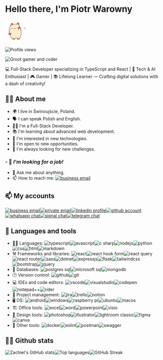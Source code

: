 # Hello there, I'm Piotr Warowny

![kitty waving][waving]

![Profile views](https://komarev.com/ghpvc/?username=Zachiel&color=blue)

![Groot gamer and coder](https://i.imgur.com/sNcB4uC.jpg)

💻 Full-Stack Developer specializing in TypeScript and React | 🤖 Tech & AI Enthusiast | 🎮 Gamer | 📚 Lifelong Learner — Crafting digital solutions with a dash of creativity!

## 👨‍💻 About me

-   🌍 I live in Świnoujście, Poland.
-   🗣️ I can speak Polish and English.
-   👨‍💻 I'm a Full-Stack Developer.
-   📚 I'm learning about advanced web development.
-   🤔 I'm interested in new technologies.
-   📱 I'm open to new opportunities.
-   📝 I'm always looking for new challenges.

### - 🏢 _**I'm looking for a job!**_

-   💬 Ask me about anything.
-   📫 How to reach me: [![business email][protonmail]][protonmailto]

## 📫 My accounts

[![business email][protonmail]][protonmailto][![private email][gmail]][gmailmailto][![linkedin profile][linkedin]][linkedinlink][![github account][github]][githublink][![whatsapp chat][whatsapp]][whatsapplink][![signal chat][signal]][signallink][![telegram chat][telegram]][telegramlink]

## 🧰 Languages and tools

-   👨‍💻 Languages: ![typescript][langtypescript]![javascript][langjavascript]![c sharp][langcsharp]![nodejs][langnodejs]![python][langpython]![css][langcss]![html][langhtml]![markdown][langmarkdown]
-   ⚒️ Frameworks and libraries: ![react][react]![react hook form][reacthookform]![react query][reactquery]![react router][reactrouter]![sass][sass]![dotnet][dotnet]![expressjs][express]![flask][flask]![tailwindcss][tailwind]![bootstrap][bootstrap]![jquery][jquery]
-   💽 Databases: ![postgres sql][dbpostgres]![microsoft sql][dbmssql]![mongodb][dbmongo]
-   🕑 Version control: ![github][github]![git][git]
-   💻 IDEs and code editors: ![vscode][vscode]![visualstudio][visualstudio]![codepen][codepen]![notepad++][notepad++]![rider][rider]
-   🏢 Project management: ![jira][jira]![trello][trello]![notion][notion]
-   🖥️ OS: ![android][android]![windows][windows]![raspberry pi][raspberrypi]![ubuntu][ubuntu]![macos][macos]
-   🏗️ Office tools: ![excel][excel]![word][word]![powerpoint][powerpoint]![visio][visio]
-   🎨 Design tools: ![photoshop][designphotoshop]![illustrator][designillustrator]![lightroom classic][designlightroom]![figma][designfigma]![canva][designcanva]
-   🔧 Other tools: ![docker][docker]![eslint][eslint]![postman][postman]![swagger][swagger]

## 💁‍♂️ Github stats

![Zachiel's GitHub stats](https://github-readme-stats-olive-delta.vercel.app/api?username=Zachiel&hide=stars&theme=one_dark_pro&show_icons=true&rank_icon=percentile&count_private=true&show=reviews,prs_merged,prs_merged_percentage)![Top languages](https://github-readme-stats-olive-delta.vercel.app/api/top-langs?username=Zachiel&hide=html,css,shell&theme=one_dark_pro&langs-count=8&layout=pie)![GitHub Streak](https://streak-stats.demolab.com/?user=Zachiel&theme=one_dark_pro&mode=weekly)

<!-- gifs and images -->

[waving]: greetings-hey.gif

<!-- contact links -->

[protonmailto]: mailto:pwarowny@pm.me?subject=through-github
[gmailmailto]: mailto:ezehiel182@gmail.com?subject=through-github
[linkedinlink]: https://www.linkedin.com/in/piotr-warowny/
[githublink]: https://github.com/Zachiel
[whatsapplink]: https://wa.link/wfluri
[signallink]: https://signal.me/#p/+48510155398
[telegramlink]: https://t.me/zachiel182

<!-- contact badges -->

[protonmail]: https://img.shields.io/badge/ProtonMail-purple?style=for-the-badge&logo=protonmail&logoColor=white
[gmail]: https://img.shields.io/badge/Gmail-D14836?style=for-the-badge&logo=gmail&logoColor=white
[linkedin]: https://img.shields.io/badge/linkedin-%230077B5.svg?style=for-the-badge&logo=linkedin&logoColor=white
[github]: https://img.shields.io/badge/github-303030.svg?style=for-the-badge&logo=github&logoColor=white
[whatsapp]: https://img.shields.io/badge/WhatsApp-25D366?style=for-the-badge&logo=whatsapp&logoColor=white
[telegram]: https://img.shields.io/badge/Telegram-2CA5E0?style=for-the-badge&logo=telegram&logoColor=white
[signal]: https://img.shields.io/badge/Signal-%23039BE5.svg?style=for-the-badge&logo=Signal&logoColor=white

<!-- tech badges -->
<!-- languages -->

[langtypescript]: https://img.shields.io/badge/typescript-303030.svg?style=for-the-badge&logo=typescript&logoColor=cadetblue
[langcsharp]: https://img.shields.io/badge/c%23-303030.svg?style=for-the-badge&logo=c-sharp&logoColor=purple
[langcss]: https://img.shields.io/badge/css3-303030.svg?style=for-the-badge&logo=css3&logoColor=lightblue
[langhtml]: https://img.shields.io/badge/html5-303030.svg?style=for-the-badge&logo=html5&logoColor=orange
[langjavascript]: https://img.shields.io/badge/javascript-303030.svg?style=for-the-badge&logo=javascript&logoColor=yellow
[langmarkdown]: https://img.shields.io/badge/markdown-303030.svg?style=for-the-badge&logo=markdown&logoColor=white
[langpython]: https://img.shields.io/badge/python-303030?style=for-the-badge&logo=python&logoColor=yellow
[langnodejs]: https://img.shields.io/badge/node.js-303030?style=for-the-badge&logo=node.js&logoColor=green

<!-- databases -->

[dbmssql]: https://img.shields.io/badge/microsoft%20sql%20server-303030?style=for-the-badge&logo=microsoft%20sql%20server&logoColor=white
[dbmongo]: https://img.shields.io/badge/MongoDB-303030.svg?style=for-the-badge&logo=mongodb&logoColor=green
[dbpostgres]: https://img.shields.io/badge/postgres-303030.svg?style=for-the-badge&logo=postgresql&logoColor=cadetblue

<!-- design -->

[designillustrator]: https://img.shields.io/badge/adobe%20illustrator-303030.svg?style=for-the-badge&logo=adobe%20illustrator&logoColor=orange
[designlightroom]: https://img.shields.io/badge/Adobe%20Lightroom%20Classic-303030.svg?style=for-the-badge&logo=Adobe%20Lightroom%20Classic&logoColor=lightblue
[designphotoshop]: https://img.shields.io/badge/adobe%20photoshop-303030.svg?style=for-the-badge&logo=adobe%20photoshop&logoColor=blue
[designcanva]: https://img.shields.io/badge/Canva-303030.svg?style=for-the-badge&logo=Canva&logoColor=lightblue
[designfigma]: https://img.shields.io/badge/figma-303030.svg?style=for-the-badge&logo=figma&logoColor=orange

<!-- frameworks -->

[react]: https://img.shields.io/badge/react-303030.svg?style=for-the-badge&logo=react&logoColor=%2361DAFB
[dotnet]: https://img.shields.io/badge/.NET-303030?style=for-the-badge&logo=.net&logoColor=purple
[bootstrap]: https://img.shields.io/badge/bootstrap-303030.svg?style=for-the-badge&logo=bootstrap&logoColor=purple
[express]: https://img.shields.io/badge/express.js-303030.svg?style=for-the-badge&logo=express&logoColor=%2361DAFB
[flask]: https://img.shields.io/badge/flask-303030.svg?style=for-the-badge&logo=flask&logoColor=white
[sass]: https://img.shields.io/badge/SASS-303030.svg?style=for-the-badge&logo=SASS&logoColor=deeppink
[tailwind]: https://img.shields.io/badge/tailwindcss-303030.svg?style=for-the-badge&logo=tailwind-css&logoColor=cyan
[jquery]: https://img.shields.io/badge/jquery-303030.svg?style=for-the-badge&logo=jquery&logoColor=blue
[reactquery]: https://img.shields.io/badge/-React%20Query-303030?style=for-the-badge&logo=react%20query&logoColor=darkorange
[reactrouter]: https://img.shields.io/badge/React_Router-303030?style=for-the-badge&logo=react-router&logoColor=orange
[reacthookform]: https://img.shields.io/badge/React%20Hook%20Form-303030.svg?style=for-the-badge&logo=reacthookform&logoColor=deeppink

<!-- ide -->

[codepen]: https://img.shields.io/badge/CodePen-303030?style=for-the-badge&logo=codepen&logoColor=white
[notepad++]: https://img.shields.io/badge/Notepad++-303030.svg?style=for-the-badge&logo=notepad%2b%2b&logoColor=lime
[rider]: https://img.shields.io/badge/Rider-303030.svg?style=for-the-badge&logo=Rider&logoColor=orange
[vscode]: https://img.shields.io/badge/Visual%20Studio%20Code-303030.svg?style=for-the-badge&logo=visual-studio-code&logoColor=dodgerblue
[visualstudio]: https://img.shields.io/badge/Visual%20Studio-303030.svg?style=for-the-badge&logo=visual-studio&logoColor=purple

<!-- other -->

[jira]: https://img.shields.io/badge/jira-303030.svg?style=for-the-badge&logo=jira&logoColor=blue
[docker]: https://img.shields.io/badge/docker-303030.svg?style=for-the-badge&logo=docker&logoColor=blue
[eslint]: https://img.shields.io/badge/ESLint-303030?style=for-the-badge&logo=eslint&logoColor=purple
[notion]: https://img.shields.io/badge/Notion-303030.svg?style=for-the-badge&logo=notion&logoColor=white
[postman]: https://img.shields.io/badge/Postman-303030?style=for-the-badge&logo=postman&logoColor=orange
[trello]: https://img.shields.io/badge/Trello-303030.svg?style=for-the-badge&logo=Trello&logoColor=dodgerblue
[swagger]: https://img.shields.io/badge/-Swagger-303030?style=for-the-badge&logo=swagger&logoColor=green
[git]: https://img.shields.io/badge/git-303030.svg?style=for-the-badge&logo=git&logoColor=orange
[excel]: https://img.shields.io/badge/Microsoft_Excel-303030?style=for-the-badge&logo=microsoft-excel&logoColor=green
[word]: https://img.shields.io/badge/Microsoft_Word-303030?style=for-the-badge&logo=microsoft-word&logoColor=blue
[powerpoint]: https://img.shields.io/badge/Microsoft_PowerPoint-303030?style=for-the-badge&logo=microsoft-powerpoint&logoColor=orange
[visio]: https://img.shields.io/badge/Microsoft_Visio-303030?style=for-the-badge&logo=microsoft-visio&logoColor=blue
[ubuntu]: https://img.shields.io/badge/Ubuntu-303030?style=for-the-badge&logo=ubuntu&logoColor=orange
[windows]: https://img.shields.io/badge/Windows-303030?style=for-the-badge&logo=windows&logoColor=blue
[android]: https://img.shields.io/badge/Android-303030?style=for-the-badge&logo=android&logoColor=green
[macos]: https://img.shields.io/badge/mac%20os-303030?style=for-the-badge&logo=macos&logoColor=white
[raspberrypi]: https://img.shields.io/badge/-RaspberryPi-303030?style=for-the-badge&logo=Raspberry-Pi&logoColor=mediumvioletred
